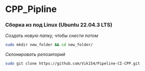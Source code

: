 # CPP_Pipline

### Сборка из под Linux (Ubuntu 22.04.3 LTS)

_Создать новую папку, чтобы снести потом_
~~~bash
sudo mkdir new_folder && cd new_folder/
~~~

_Склонировать репозиторий_
~~~sh
sudo git clone https://github.com/Vik154/Pipeline-CI-CPP.git
~~~



